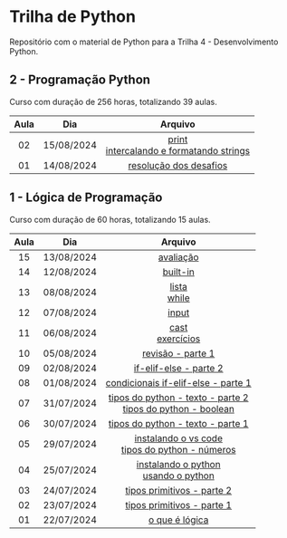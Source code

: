 # Trilha de Python

Repositório com o material de Python para a Trilha 4 - Desenvolvimento Python.

## 2 - Programação Python

Curso com duração de 256 horas, totalizando 39 aulas.

| Aula | Dia | Arquivo |
| :----: | :----: | :----: |
| 02 | 15/08/2024 | [print]()<br>[intercalando e formatando strings]()
| 01 | 14/08/2024 | [resolução dos desafios](1.logica-programacao/avaliacao/desafio.md) |

## 1 - Lógica de Programação

Curso com duração de 60 horas, totalizando 15 aulas.

| Aula | Dia | Arquivo |
| :----: | :----: | :----: |
| 15 | 13/08/2024 | [avaliação](1.logica-programacao/avaliacao/desafio.md) |
| 14 | 12/08/2024 | [built-in](1.logica-programacao/builtins.md) |
| 13 | 08/08/2024 | [lista](1.logica-programacao/lista-while.md)<br>[while](1.logica-programacao/lista-while.md#while) |
| 12 | 07/08/2024 | [input](1.logica-programacao/input.md) |
| 11 | 06/08/2024 | [cast](1.logica-programacao/cast.md)<br>[exercícios](1.logica-programacao/revisao-parte-1.md) |
| 10 | 05/08/2024 | [revisão - parte 1](1.logica-programacao/revisao-parte-1.md) |
| 09 | 02/08/2024 | [if-elif-else - parte 2](1.logica-programacao/condicionais-if-elif-else.md#if-aninhado) |
| 08 | 01/08/2024 | [condicionais if-elif-else - parte 1](1.logica-programacao/condicionais-if-elif-else.md) |
| 07 | 31/07/2024 | [tipos do python - texto - parte 2](1.logica-programacao/tipos-python.md#manipulando-strings)<br>[tipos do python - boolean](1.logica-programacao/tipos-python.md#lógico) |
| 06 | 30/07/2024 | [tipos do python - texto - parte 1](1.logica-programacao/tipos-python.md#texto) |
| 05 | 29/07/2024 | [instalando o vs code](1.logica-programacao/instalando-vscode.md)<br>[tipos do python - números](1.logica-programacao/tipos-python.md) |
| 04 | 25/07/2024 | [instalando o python](1.logica-programacao/instalando-python.md)<br>[usando o python](1.logica-programacao/usando-python.md) |
| 03 | 24/07/2024 | [tipos primitivos - parte 2](1.logica-programacao/tipos-primitivos.md#parênteses) |
| 02 | 23/07/2024 | [tipos primitivos - parte 1](1.logica-programacao/tipos-primitivos.md) |
| 01 | 22/07/2024 | [o que é lógica](1.logica-programacao/o-que-eh-logica.md) |
